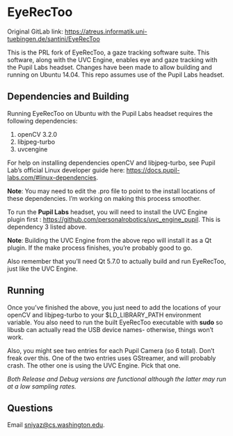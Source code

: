 # EyeRecToo

Original GitLab link: https://atreus.informatik.uni-tuebingen.de/santini/EyeRecToo

This is the PRL fork of EyeRecToo, a gaze tracking software suite. This software, along with the UVC Engine,
enables eye and gaze tracking with the Pupil Labs headset. Changes have been made to allow building and running on 
Ubuntu 14.04. This repo assumes use of the Pupil Labs headset.

## Dependencies and Building

Running EyeRecToo on Ubuntu with the Pupil Labs headset requires the following dependencies:

1. openCV 3.2.0
2. libjpeg-turbo
3. uvcengine

For help on installing dependencies openCV and libjpeg-turbo, see Pupil Lab’s official Linux developer guide here:
https://docs.pupil-labs.com/#linux-dependencies.

**Note**: You may need to edit the .pro file to point to the install locations of these dependencies. 
I’m working on making this process smoother.

To run the **Pupil Labs** headset, you will need to install the UVC Engine plugin first :
https://github.com/personalrobotics/uvc_engine_pupil. This is dependency 3 listed above.

**Note**: Building the UVC Engine from the above repo will install it as a Qt plugin. If 
the make process finishes, you’re probably good to go.

Also remember that you’ll need Qt 5.7.0 to actually build and run EyeRecToo, just like the UVC Engine.

## Running

Once you’ve finished the above, you just need to add the locations of your openCV and libjpeg-turbo 
to your $LD_LIBRARY_PATH environment variable. You also need to run the built EyeRecToo executable 
with **sudo** so libusb can actually read the USB device names- otherwise, things won’t work.

Also, you might see two entries for each Pupil Camera (so 6 total). Don’t freak over this. One of the 
two entries uses GStreamer, and will probably crash. The other one is using the UVC Engine. Pick that one.

*Both Release and Debug versions are functional although the latter may run at a low sampling rates.*

## Questions

Email sniyaz@cs.washington.edu.

